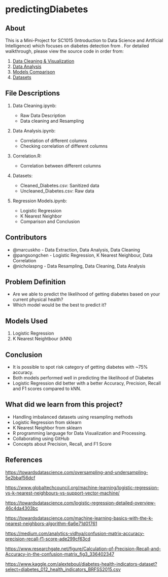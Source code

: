# predictingDiabetes

## About
This is a Mini-Project for SC1015 (Introduction to Data Science and Artificial Intelligence) which focuses on diabetes detection from [](https://). For detailed walkthrough, please view the source code in order from:

1. [Data Cleaning & Visualization](https://github.com/marcusverykho/predictingDiabetes/blob/main/Data%20Cleaning.ipynb)
2. [Data Analysis](https://github.com/marcusverykho/predictingDiabetes/tree/main/Data%20Analysis)
3. [Models Comparison](https://github.com/nicklimmm/movie-analysis/blob/main/logistic-regression.ipynb)
4. [Datasets](https://github.com/marcusverykho/predictingDiabetes/tree/main/Datasets)

## File Descriptions
1. Data Cleaning.ipynb:
    - Raw Data Description
    - Data cleaning and Resampling

2. Data Analysis.ipynb:
    - Correlation of different columns
    - Checking correlation of different columns

3. Correlation.R:
    - Correlation between different columns

4. Datasets:
    - Cleaned_Diabetes.csv: Sanitized data
    - Uncleaned_Diabetes.csv: Raw data

5. Regression Models.ipynb:
    - Logistic Regression
    - K Nearest Neighbor
    - Comparison and Conclusion

  
## Contributors

- @marcuskho - Data Extraction, Data Analysis, Data Cleaning
- @pangsongchen - Logistic Regression, K Nearest Neighbour, Data Correlation
- @nicholaspng - Data Resampling, Data Cleaning, Data Analysis

## Problem Definition

- Are we able to predict the likelihood of getting diabetes based on your current physical health?
- Which model would be the best to predict it?

## Models Used

1. Logistic Regression
2. K Nearest Neightbour (kNN)

## Conclusion

- It is possible to spot risk category of getting diabetes with ~75% accuracy.
- Both models performed well in predicting the likelihood of Diabetes
- Logistic Regression did better with a better Accuracy, Precision, Recall and F1 scores compared to kNN.

## What did we learn from this project?

- Handling imbalanced datasets using resampling methods
- Logistic Regression from sklearn
- K Nearest Neighbor from sklearn
- R programming language for Data Visualization and Processing.
- Collaborating using GitHub
- Concepts about Precision, Recall, and F1 Score

## References
https://towardsdatascience.com/oversampling-and-undersampling-5e2bbaf56dcf

https://www.globaltechcouncil.org/machine-learning/logistic-regression-vs-k-nearest-neighbours-vs-support-vector-machine/

https://towardsdatascience.com/logistic-regression-detailed-overview-46c4da4303bc

https://towardsdatascience.com/machine-learning-basics-with-the-k-nearest-neighbors-algorithm-6a6e71d01761

https://medium.com/analytics-vidhya/confusion-matrix-accuracy-precision-recall-f1-score-ade299cf63cd

https://www.researchgate.net/figure/Calculation-of-Precision-Recall-and-Accuracy-in-the-confusion-matrix_fig3_336402347

https://www.kaggle.com/alexteboul/diabetes-health-indicators-dataset?select=diabetes_012_health_indicators_BRFSS2015.csv


